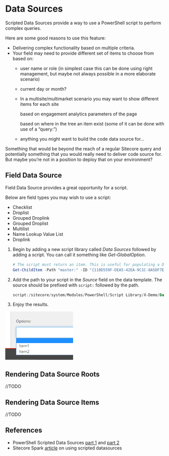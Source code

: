 # Data Sources

Scripted Data Sources provide a way to use a PowerShell script to perform complex queries.

Here are some good reasons to use this feature:

* Delivering complex functionality based on multiple criteria. 
* Your field may need to provide different set of items to choose from based on:
  * user name or role \(in simplest case this can be done using right management, but maybe not always possible in a more elaborate scenario\)
  * current day or month?
  * In a multisite/multimarket scenario you may want to show different items for each site

    based on engagement analytics parameters of the page

    based on where in the tree an item exist \(some of it can be done with use of a “query:”\)

  * anything you might want to build the code data source for…

Something that would be beyond the reach of a regular Sitecore query and potentially something that you would really need to deliver code source for. But maybe you’re not in a position to deploy that on your environment?

## Field Data Source

Field Data Source provides a great opportunity for a script.

Below are field types you may wish to use a script:

* Checklist
* Droplist
* Grouped Droplink
* Grouped Droplist
* Multilist
* Name Lookup Value List
* Droplink

1. Begin by adding a new script library called _Data Sources_ followed by adding a script. You can call it something like _Get-GlobalOption_.

   ```powershell
   # The script must return an item. This is useful for populating a Droplink.
   Get-ChildItem -Path "master:" -ID "{110D559F-DEA5-42EA-9C1C-8A5DF7E70EF9}"
   ```

2. Add the path to your script in the _Source_ field on the data template. The source should be prefixed with `script:` followed by the path.

   ```powershell
   script:/sitecore/system/Modules/PowerShell/Script Library/X-Demo/Data Sources/Get-GlobalOption
   ```

3. Enjoy the results.

![Droplink query](../../.gitbook/assets/droplist.png)

## Rendering Data Source Roots

//TODO

## Rendering Data Source Items

//TODO

## References

* PowerShell Scripted Data Sources [part 1](https://blog.najmanowicz.com/2013/04/17/powershell-scripted-datasources-in-sitecore-part-1/) and [part 2](https://blog.najmanowicz.com/2013/05/06/powershell-scripted-data-sources-in-sitecore-part-2/)
* Sitecore Spark [article][3] on using scripted datasources

[3]: [https://www.sitecorespark.com/blog/2018/3/using-sitecore-powershell-scripts-for-datasources](https://www.sitecorespark.com/blog/2018/3/using-sitecore-powershell-scripts-for-datasources)

